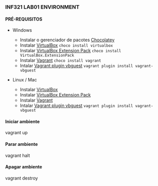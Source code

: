 ### INF321 LAB01 ENVIRONMENT 

#### PRÉ-REQUISITOS

  * Windows
      * Instalar o gerenciador de pacotes [Chocolatey](https://chocolatey.org/)
      * Instalar [VirtualBox](https://www.virtualbox.org/wiki/Downloads) `choco install virtualbox`
      * Instalar [VirtualBox Extension Pack](https://www.virtualbox.org/wiki/Downloads) `choco install VirtualBox.ExtensionPack`
      * Instalar [Vagrant](https://www.vagrantup.com/downloads.html) `choco install vagrant`
      * Intalar [Vagrant plugin vbguest](https://github.com/dotless-de/vagrant-vbguest) `vagrant plugin install vagrant-vbguest`

  * Linux / Mac
      * Instalar [VirtualBox](https://www.virtualbox.org/wiki/Downloads)
      * Instalar [VirtualBox Extension Pack](https://www.virtualbox.org/wiki/Downloads)
      * Instalar [Vagrant](https://www.vagrantup.com/downloads.html)
      * Intalar [Vagrant plugin vbguest](https://github.com/dotless-de/vagrant-vbguest) `vagrant plugin install vagrant-vbguest`


#### Iniciar ambiente

  vagrant up

#### Parar ambiente

  vagrant halt

#### Apagar ambiente

  vagrant destroy